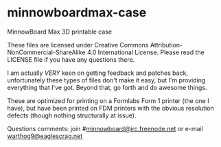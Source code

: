 minnowboardmax-case
===================

MinnowBoard Max 3D printable case

These files are licensed under Creative Commons Attribution-NonCommercial-ShareAlike 4.0 International License.  Please read the LICENSE file if you have any questions there.

I am actually *VERY* keen on getting feedback and patches back, unfortunately these types of files don't make it easy, but I'm providing everything that I've got.  Beyond that, go forth and do awesome things.

These are optimized for printing on a Formlabs Form 1 printer (the one I have), but have been printed on FDM printers with the obvious resolution defects (though nothing structurally at issue).

Questions comments: join #minnowboard@irc.freenode.net or e-mail warthog9@eaglescrag.net

